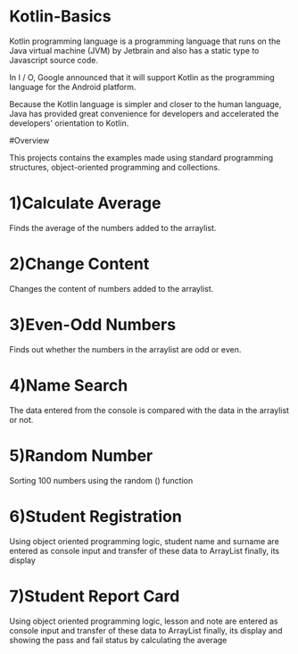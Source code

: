 # Kotlin-Basics

Kotlin programming language is a programming language that runs on the Java virtual machine (JVM) by Jetbrain and also has a static type to Javascript source code.

In I / O, Google announced that it will support Kotlin as the programming language for the Android platform.

Because the Kotlin language is simpler and closer to the human language, Java has provided great convenience for developers and accelerated the developers' orientation to Kotlin.

#Overview

This projects contains the examples made using standard programming structures, object-oriented programming and collections.

# 1)Calculate Average

Finds the average of the numbers added to the arraylist.

# 2)Change Content

Changes the content of numbers added to the arraylist.

# 3)Even-Odd Numbers

Finds out whether the numbers in the arraylist are odd or even.

# 4)Name Search

The data entered from the console is compared with the data in the arraylist or not.

# 5)Random Number

Sorting 100 numbers using the random () function

# 6)Student Registration

Using object oriented programming logic, student name and surname are entered as console input and transfer of these data to ArrayList 
finally, its display

# 7)Student Report Card

Using object oriented programming logic, lesson and note are entered as console input and transfer of these data to ArrayList 
finally, its display and showing the pass and fail status by calculating the average
